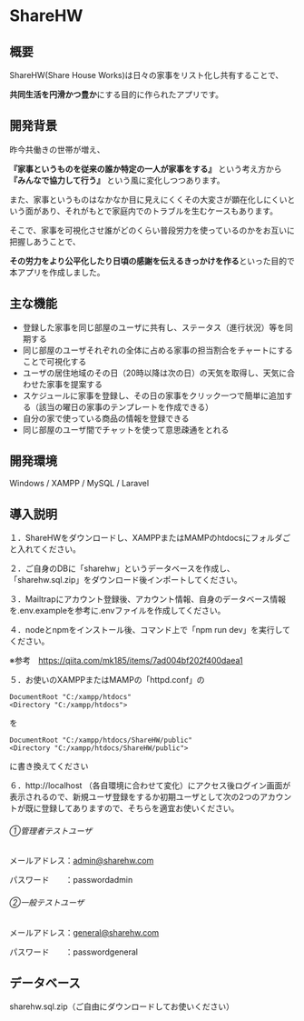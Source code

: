 # ShareHW
## 概要
ShareHW(Share House Works)は日々の家事をリスト化し共有することで、

**共同生活を円滑かつ豊か**にする目的に作られたアプリです。

## 開発背景
昨今共働きの世帯が増え、

**『家事というものを従来の誰か特定の一人が家事をする』** という考え方から **『みんなで協力して行う』** という風に変化しつつあります。

また、家事というものはなかなか目に見えにくくその大変さが顕在化しにくいという面があり、それがもとで家庭内でのトラブルを生むケースもあります。

そこで、家事を可視化させ誰がどのくらい普段労力を使っているのかをお互いに把握しあうことで、

**その労力をより公平化したり日頃の感謝を伝えるきっかけを作る**といった目的で本アプリを作成しました。

## 主な機能
- 登録した家事を同じ部屋のユーザに共有し、ステータス（進行状況）等を同期する
- 同じ部屋のユーザそれぞれの全体に占める家事の担当割合をチャートにすることで可視化する
- ユーザの居住地域のその日（20時以降は次の日）の天気を取得し、天気に合わせた家事を提案する
- スケジュールに家事を登録し、その日の家事をクリック一つで簡単に追加する（該当の曜日の家事のテンプレートを作成できる）
- 自分の家で使っている商品の情報を登録できる
- 同じ部屋のユーザ間でチャットを使って意思疎通をとれる

## 開発環境
Windows / XAMPP / MySQL / Laravel

## 導入説明
１．ShareHWをダウンロードし、XAMPPまたはMAMPのhtdocsにフォルダごと入れてください。

２．ご自身のDBに「sharehw」というデータベースを作成し、「sharehw.sql.zip」をダウンロード後インポートしてください。

３．Mailtrapにアカウント登録後、アカウント情報、自身のデータベース情報を.env.exampleを参考に.envファイルを作成してください。

４．nodeとnpmをインストール後、コマンド上で「npm run dev」を実行してください。

※参考　https://qiita.com/mk185/items/7ad004bf202f400daea1

５．お使いのXAMPPまたはMAMPの「httpd.conf」の
```
DocumentRoot "C:/xampp/htdocs"
<Directory "C:/xampp/htdocs">
```

を


```
DocumentRoot "C:/xampp/htdocs/ShareHW/public"
<Directory "C:/xampp/htdocs/ShareHW/public">
```

に書き換えてください


６．http://localhost （各自環境に合わせて変化）にアクセス後ログイン画面が表示されるので、新規ユーザ登録をするか初期ユーザとして次の2つのアカウントが既に登録してありますので、そちらを適宜お使いください。

###### ①管理者テストユーザ

メールアドレス：admin@sharehw.com

パスワード　　：passwordadmin

###### ②一般テストユーザ

メールアドレス：general@sharehw.com

パスワード　　：passwordgeneral

## データベース
sharehw.sql.zip（ご自由にダウンロードしてお使いください）
